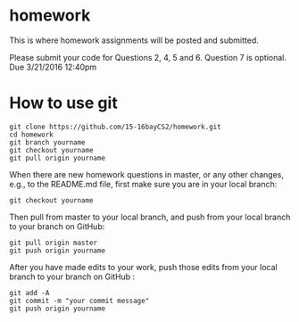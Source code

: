 # homework
This is where homework assignments will be posted and submitted.

Please submit your code for Questions 2, 4, 5 and 6.  Question 7 is optional.  Due 3/21/2016 12:40pm
# How to use git
```
git clone https://github.com/15-16bayCS2/homework.git
cd homework
git branch yourname
git checkout yourname
git pull origin yourname
```
When there are new homework questions in master, or any other changes, e.g., to the README.md file, first make sure you are in your local branch:
```
git checkout yourname
```
Then pull from master to your local branch, and push from your local branch to your branch on GitHub: 
```
git pull origin master
git push origin yourname
```
After you have made edits to your work, push those edits from your local branch to your branch on GitHub :
```
git add -A
git commit -m "your commit message"
git push origin yourname
```
